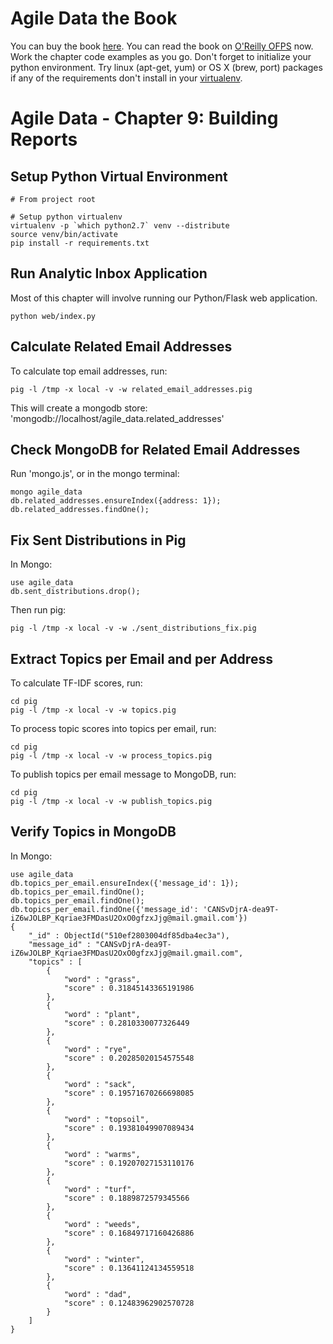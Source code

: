Agile Data the Book
===================

You can buy the book [here](http://shop.oreilly.com/product/0636920025054.do). You can read the book on [O'Reilly OFPS](http://ofps.oreilly.com/titles/9781449326265/) now. Work the chapter code examples as you go. Don't forget to initialize your python environment. Try linux (apt-get, yum) or OS X (brew, port) packages if any of the requirements don't install in your [virtualenv](http://www.virtualenv.org/en/latest/).

Agile Data - Chapter 9: Building Reports
===============================================================

## Setup Python Virtual Environment ##

```
# From project root

# Setup python virtualenv
virtualenv -p `which python2.7` venv --distribute
source venv/bin/activate
pip install -r requirements.txt
```

## Run Analytic Inbox Application ##

Most of this chapter will involve running our Python/Flask web application.

```
python web/index.py
```

## Calculate Related Email Addresses ##

To calculate top email addresses, run:

```
pig -l /tmp -x local -v -w related_email_addresses.pig
```

This will create a mongodb store: 'mongodb://localhost/agile_data.related_addresses'

## Check MongoDB for Related Email Addresses ##

Run 'mongo.js', or in the mongo terminal:

```
mongo agile_data
db.related_addresses.ensureIndex({address: 1});
db.related_addresses.findOne();
```

## Fix Sent Distributions in Pig ##

In Mongo:

```
use agile_data
db.sent_distributions.drop();
```

Then run pig:

```
pig -l /tmp -x local -v -w ./sent_distributions_fix.pig
```

## Extract Topics per Email and per Address ##

To calculate TF-IDF scores, run:

```
cd pig
pig -l /tmp -x local -v -w topics.pig
```

To process topic scores into topics per email, run:

```
cd pig
pig -l /tmp -x local -v -w process_topics.pig
```

To publish topics per email message to MongoDB, run:

```
cd pig
pig -l /tmp -x local -v -w publish_topics.pig
```

## Verify Topics in MongoDB ##

In Mongo:

```
use agile_data
db.topics_per_email.ensureIndex({'message_id': 1});
db.topics_per_email.findOne();
db.topics_per_email.findOne();
db.topics_per_email.findOne({'message_id': 'CANSvDjrA-dea9T-iZ6wJOLBP_Kqriae3FMDasU2OxO0gfzxJjg@mail.gmail.com'})
{
	"_id" : ObjectId("510ef2803004df85dba4ec3a"),
	"message_id" : "CANSvDjrA-dea9T-iZ6wJOLBP_Kqriae3FMDasU2OxO0gfzxJjg@mail.gmail.com",
	"topics" : [
		{
			"word" : "grass",
			"score" : 0.31845143365191986
		},
		{
			"word" : "plant",
			"score" : 0.2810330077326449
		},
		{
			"word" : "rye",
			"score" : 0.20285020154575548
		},
		{
			"word" : "sack",
			"score" : 0.19571670266698085
		},
		{
			"word" : "topsoil",
			"score" : 0.19381049907089434
		},
		{
			"word" : "warms",
			"score" : 0.19207027153110176
		},
		{
			"word" : "turf",
			"score" : 0.1889872579345566
		},
		{
			"word" : "weeds",
			"score" : 0.16849717160426886
		},
		{
			"word" : "winter",
			"score" : 0.13641124134559518
		},
		{
			"word" : "dad",
			"score" : 0.12483962902570728
		}
	]
}
```